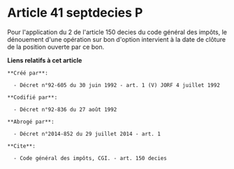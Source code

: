 # Article 41 septdecies P

Pour l'application du 2 de l'article 150 decies du code général des impôts, le dénouement d'une opération sur bon d'option
intervient à la date de clôture de la position ouverte par ce bon.

**Liens relatifs à cet article**

	**Créé par**:

	  - Décret n°92-605 du 30 juin 1992 - art. 1 (V) JORF 4 juillet 1992

	**Codifié par**:

	  - Décret n°92-836 du 27 août 1992

	**Abrogé par**:

	  - Décret n°2014-852 du 29 juillet 2014 - art. 1

	**Cite**:

	  - Code général des impôts, CGI. - art. 150 decies
